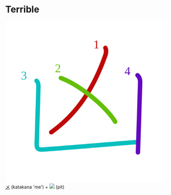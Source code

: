 # Terrible
![51f6](Kanji/kanji-colorize/51f6.svg)
[メ](Kanji/temp-kanji/メ.md) (katakana 'me') + ![](http://www.kanjidamage.com/assets/radsmall/pit-a778a1d9c67824c3999a6c804f118680dfa6be766f3f5a28fa5cef3355516dcc.jpg) (pit)